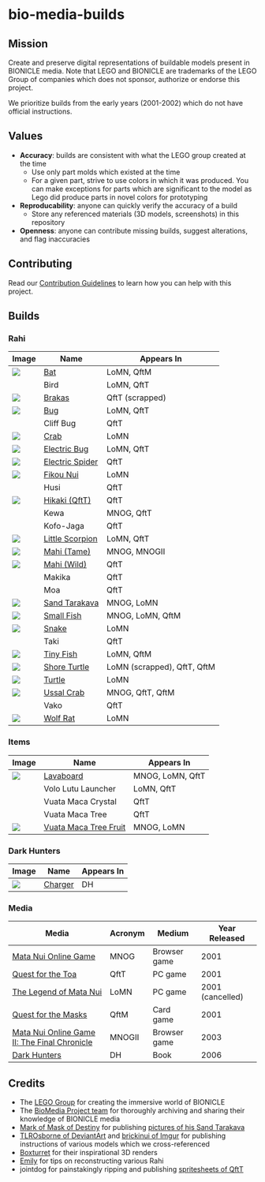 bio-media-builds
================

Mission
-------
Create and preserve digital representations of buildable models present in BIONICLE media. Note that LEGO and BIONICLE are trademarks of the LEGO Group of companies which does not sponsor, authorize or endorse this project.

We prioritize builds from the early years (2001-2002) which do not have official instructions.

Values
------
* **Accuracy**: builds are consistent with what the LEGO group created at the time
  * Use only part molds which existed at the time
  * For a given part, strive to use colors in which it was produced. You can make exceptions for parts which are significant to the model as Lego did produce parts in novel colors for prototyping
* **Reproducability**: anyone can quickly verify the accuracy of a build
  * Store any referenced materials (3D models, screenshots) in this repository
* **Openness**: anyone can contribute missing builds, suggest alterations, and flag inaccuracies

Contributing
------------
Read our [Contribution Guidelines](contributing.md) to learn how you can help with this project.

Builds
------

### Rahi
| Image | Name | Appears In |
|-|-|-|
| ![](builds/rahi/bat/bat.png) | [Bat](/builds/rahi/bat) | LoMN, QftM |
|  | Bird | LoMN, QftT |
| ![](builds/rahi/brakas/brakas.png) | [Brakas](/builds/rahi/brakas) | QftT (scrapped) |
| ![](builds/rahi/bug/bug.png) | [Bug](/builds/rahi/bug) | LoMN, QftT |  Black, Light Blue |
|  | Cliff Bug | QftT |
| ![](builds/rahi/crab/crab.png) | [Crab](/builds/rahi/crab) | LoMN | |
| ![](builds/rahi/electric-bug/electric-bug.png) | [Electric Bug](/builds/rahi/electric-bug) | LoMN, QftT |
| ![](builds/rahi/electric-spider/electric-spider.png) | [Electric Spider](/builds/rahi/electric-spider) | QftT |
| ![](builds/rahi/fikou-nui/fikou-nui.png) | [Fikou Nui](/builds/rahi/fikou-nui) | LoMN | |
|  | Husi | QftT
| ![](builds/rahi/hikaki/hikaki.png) | [Hikaki (QftT)](/builds/rahi/hikaki) | QftT
| | Kewa | MNOG, QftT |
|  | Kofo-Jaga | QftT
| ![](builds/rahi/little-scorpion/little-scorpion.png) | [Little Scorpion](/builds/rahi/little-scorpion) | LoMN, QftT |
| ![](builds/rahi/mahi-tame/mahi-tame.png) | [Mahi (Tame)](/builds/rahi/mahi-tame) | MNOG, MNOGII | |
| ![](builds/rahi/mahi-wild/mahi-wild.png) | [Mahi (Wild)](/builds/rahi/mahi-wild) | QftT |
|  | Makika | QftT
|  | Moa | QftT
| ![](builds/rahi/sand-tarakava/sand-tarakava.png) | [Sand Tarakava](/builds/rahi/sand-tarakava) | MNOG, LoMN |
| ![](builds/rahi/small-fish/small-fish.png) | [Small Fish](/builds/rahi/small-fish) | MNOG, LoMN, QftM
| ![](builds/rahi/snake/snake.png) | [Snake](/builds/rahi/snake) | LoMN
|  | Taki | QftT
| ![](builds/rahi/tiny-fish/tiny-fish.png) | [Tiny Fish](/builds/rahi/tiny-fish) | LoMN, QftM |
| ![](builds/rahi/shore-turtle/shore-turtle.png) | [Shore Turtle](/builds/rahi/shore-turtle) | LoMN (scrapped), QftT, QftM |
| ![](builds/rahi/turtle/turtle.png) | [Turtle](/builds/rahi/turtle) | LoMN
| ![](builds/rahi/ussal-crab/ussal-crab.png) | [Ussal Crab](/builds/rahi/ussal-crab) | MNOG, QftT, QftM |
|  | Vako | QftT
| ![](builds/rahi/wolf-rat/wolf-rat.png) | [Wolf Rat](/builds/rahi/wolf-rat) | LoMN

### Items
| Image | Name | Appears In |
|-|-|-|
| ![](builds/items/lavaboard/lavaboard.png) | [Lavaboard](/builds/items/lavaboard) | MNOG, LoMN, QftT |
| | Volo Lutu Launcher | LoMN, QftT
| | Vuata Maca Crystal | QftT
| | Vuata Maca Tree | QftT
| ![](builds/items/vuata-maca-tree-fruit/vuata-maca-tree-fruit.png) | [Vuata Maca Tree Fruit](/builds/items/vuata-maca-tree-fruit) | MNOG, LoMN

### Dark Hunters
| Image | Name | Appears In |
|-|-|-|
| ![](builds/dark-hunters/charger/charger.png) | [Charger](/builds/dark-hunters/charger) | DH |

### Media
| Media | Acronym | Medium | Year Released |
|-|-|-|-|
| [Mata Nui Online Game](https://biosector01.com/wiki/Mata_Nui_Online_Game) | MNOG | Browser game | 2001 |
| [Quest for the Toa](https://biosector01.com/wiki/BIONICLE:_Quest_for_the_Toa) | QftT | PC game | 2001 |
| [The Legend of Mata Nui](https://biosector01.com/wiki/BIONICLE:_The_Legend_of_Mata_Nui) | LoMN | PC game | 2001 (cancelled) |
| [Quest for the Masks](https://biosector01.com/wiki/BIONICLE:_Quest_for_the_Masks) | QftM | Card game | 2001 |
| [Mata Nui Online Game II: The Final Chronicle](https://biosector01.com/wiki/Mata_Nui_Online_Game_II:_The_Final_Chronicle) | MNOGII | Browser game | 2003 |
| [Dark Hunters](https://biosector01.com/wiki/BIONICLE:_Dark_Hunters) | DH | Book | 2006 |

Credits
-------
* The [LEGO Group](https://www.lego.com/en-us/aboutus/lego-group) for creating the immersive world of BIONICLE
* The [BioMedia Project team](http://biomediaproject.com/bmp/staff/) for thoroughly archiving and sharing their knowledge of BIONICLE media
* [Mark of Mask of Destiny](https://www.maskofdestiny.com/news/author/mark-of-mod) for publishing [pictures of his Sand Tarakava](https://www.maskofdestiny.com/news/icfta-sand-tarakava)
* [TLROsborne of DeviantArt](https://www.deviantart.com/tlrosborne/gallery/77472217/bionicle-canon-model-instructions) and [brickinui of Imgur](https://imgur.com/user/brickinui) for publishing instructions of various models which we cross-referenced
* [Boxturret](https://boxturret.tumblr.com/tagged/3D) for their inspirational 3D renders
* [Emily](https://emilyinternet.zone/) for tips on reconstructing various Rahi
* jointdog for painstakingly ripping and publishing [spritesheets of QftT](https://www.spriters-resource.com/game_boy_advance/bioniclequestforthetoa/)